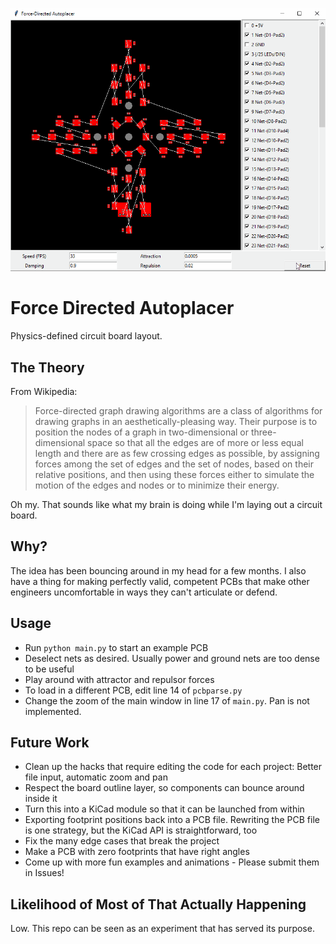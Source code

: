 
![animation](fd-ap.gif)

# Force Directed Autoplacer

Physics-defined circuit board layout.


## The Theory

From Wikipedia:

> Force-directed graph drawing algorithms are a class of algorithms for drawing graphs in an aesthetically-pleasing way. Their purpose is to position the nodes of a graph in two-dimensional or three-dimensional space so that all the edges are of more or less equal length and there are as few crossing edges as possible, by assigning forces among the set of edges and the set of nodes, based on their relative positions, and then using these forces either to simulate the motion of the edges and nodes or to minimize their energy.

Oh my. That sounds like what my brain is doing while I'm laying out a circuit board.

## Why?

The idea has been bouncing around in my head for a few months. I also have a thing for making perfectly valid, competent PCBs that make other engineers uncomfortable in ways they can't articulate or defend.

## Usage

- Run `python main.py` to start an example PCB
- Deselect nets as desired. Usually power and ground nets are too dense to be useful
- Play around with attractor and repulsor forces
- To load in a different PCB, edit line 14 of `pcbparse.py`
- Change the zoom of the main window in line 17 of `main.py`. Pan is not implemented.


## Future Work

- Clean up the hacks that require editing the code for each project: Better file input, automatic zoom and pan
- Respect the board outline layer, so components can bounce around inside it
- Turn this into a KiCad module so that it can be launched from within
- Exporting footprint positions back into a PCB file. Rewriting the PCB file is one strategy, but the KiCad API is straightforward, too
- Fix the many edge cases that break the project
- Make a PCB with zero footprints that have right angles
- Come up with more fun examples and animations - Please submit them in Issues!

## Likelihood of Most of That Actually Happening

Low. This repo can be seen as an experiment that has served its purpose.

